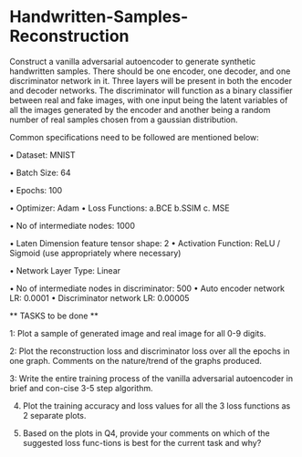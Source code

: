 # Handwritten-Samples-Reconstruction

Construct a vanilla adversarial autoencoder to generate synthetic handwritten samples. There should be one encoder, one decoder, and one discriminator network in it. Three layers will be present in both the encoder and decoder networks. The discriminator will function as a binary classifier between real and fake images, with one input being the latent variables of all the images generated by the encoder and another being a random number of real samples chosen from a gaussian distribution.

Common specifications need to be followed are mentioned below:

• Dataset: MNIST

• Batch Size: 64

• Epochs: 100

• Optimizer: Adam • Loss Functions: a.BCE b.SSIM c. MSE

• No of intermediate nodes: 1000

• Laten Dimension feature tensor shape: 2 • Activation Function: ReLU / Sigmoid (use appropriately where necessary)

• Network Layer Type: Linear

• No of intermediate nodes in discriminator: 500 • Auto encoder network LR: 0.0001 • Discriminator network LR: 0.00005

** TASKS to be done **

1: Plot a sample of generated image and real image for all 0-9 digits.

2: Plot the reconstruction loss and discriminator loss over all the epochs in one graph. Comments on the nature/trend of the graphs produced. 

3: Write the entire training process of the vanilla adversarial autoencoder in brief and con-cise 3-5 step algorithm. 

4. Plot the training accuracy and loss values for all the 3 loss functions as 2 separate plots. 

5. Based on the plots in Q4, provide your comments on which of the suggested loss func-tions is best for the current task and why?
